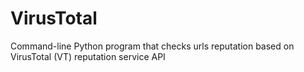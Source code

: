 # VirusTotal
Command-line Python program that checks urls reputation based on VirusTotal (VT) reputation service API
